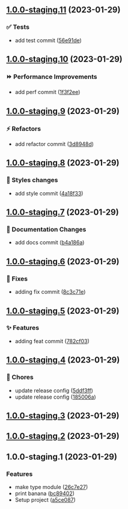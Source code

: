 ## [1.0.0-staging.11](https://github.com/binayabaral/test-semantic-release/compare/v1.0.0-staging.10...v1.0.0-staging.11) (2023-01-29)


### :white_check_mark: Tests

* add test commit ([56e91de](https://github.com/binayabaral/test-semantic-release/commit/56e91de8ee83ceb874217dd29d8614c3a5713822))

## [1.0.0-staging.10](https://github.com/binayabaral/test-semantic-release/compare/v1.0.0-staging.9...v1.0.0-staging.10) (2023-01-29)


### :fast_forward: Performance Improvements

* add perf commit ([1f3f2ee](https://github.com/binayabaral/test-semantic-release/commit/1f3f2ee70958abdd21f6ba09484b33a283881aca))

## [1.0.0-staging.9](https://github.com/binayabaral/test-semantic-release/compare/v1.0.0-staging.8...v1.0.0-staging.9) (2023-01-29)


### :zap: Refactors

* add refactor commit ([3d8948d](https://github.com/binayabaral/test-semantic-release/commit/3d8948d8a3be2f4d0ceb63a72ec83296cee54f15))

## [1.0.0-staging.8](https://github.com/binayabaral/test-semantic-release/compare/v1.0.0-staging.7...v1.0.0-staging.8) (2023-01-29)


### :barber: Styles changes

* add style commit ([4a18f33](https://github.com/binayabaral/test-semantic-release/commit/4a18f33a09a24ccdbe7312d618698b117e4e7f8b))

## [1.0.0-staging.7](https://github.com/binayabaral/test-semantic-release/compare/v1.0.0-staging.6...v1.0.0-staging.7) (2023-01-29)


### :memo: Documentation Changes

* add docs commit ([b4a186a](https://github.com/binayabaral/test-semantic-release/commit/b4a186a68302cd053da8fa99b9a0681ad4a7ca89))

## [1.0.0-staging.6](https://github.com/binayabaral/test-semantic-release/compare/v1.0.0-staging.5...v1.0.0-staging.6) (2023-01-29)


### :bug: Fixes

* adding fix commit ([8c3c71e](https://github.com/binayabaral/test-semantic-release/commit/8c3c71e3f94823115c1bde917ba8ac8df1a39759))

## [1.0.0-staging.5](https://github.com/binayabaral/test-semantic-release/compare/v1.0.0-staging.4...v1.0.0-staging.5) (2023-01-29)


### :sparkles: Features

* adding feat commit ([782cf03](https://github.com/binayabaral/test-semantic-release/commit/782cf030f62c805cf05f502f484cf16574d167ee))

## [1.0.0-staging.4](https://github.com/binayabaral/test-semantic-release/compare/v1.0.0-staging.3...v1.0.0-staging.4) (2023-01-29)


### :rocket: Chores

* update release config ([5ddf3ff](https://github.com/binayabaral/test-semantic-release/commit/5ddf3ffbaa0d390fa01cf45bb19387f7d8f6ddd5))
* update release config ([185006a](https://github.com/binayabaral/test-semantic-release/commit/185006acea53d9655d0967697d261e06e407ceeb))

## [1.0.0-staging.3](https://github.com/binayabaral/test-semantic-release/compare/v1.0.0-staging.2...v1.0.0-staging.3) (2023-01-29)

## [1.0.0-staging.2](https://github.com/binayabaral/test-semantic-release/compare/v1.0.0-staging.1...v1.0.0-staging.2) (2023-01-29)

## 1.0.0-staging.1 (2023-01-29)


### Features

* make type module ([26c7e27](https://github.com/binayabaral/test-semantic-release/commit/26c7e27500cdf1d341900e24a195a923af9f806e))
* print banana ([bc89402](https://github.com/binayabaral/test-semantic-release/commit/bc894025c6dc0731a4a538ac9acaaf7a5825a2b3))
* Setup project ([a5ce087](https://github.com/binayabaral/test-semantic-release/commit/a5ce087ff638a5c311200092f56d244d491985f1))
